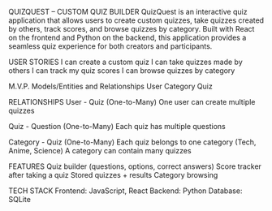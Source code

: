 QUIZQUEST – CUSTOM QUIZ BUILDER
QuizQuest is an interactive quiz application that allows users to create custom quizzes, take quizzes created by others, track scores, and browse quizzes by category. Built with React on the frontend and Python on the backend, this application provides a seamless quiz experience for both creators and participants.<BR>



USER STORIES
I can create a custom quiz
I can take quizzes made by others
I can track my quiz scores
I can browse quizzes by category



M.V.P.
Models/Entities and Relationships
User
Category
Quiz



RELATIONSHIPS
User - Quiz (One-to-Many)
One user can create multiple quizzes

Quiz - Question (One-to-Many)
Each quiz has multiple questions

Category - Quiz (One-to-Many)
Each quiz belongs to one category (Tech, Anime, Science)
A category can contain many quizzes



FEATURES
Quiz builder (questions, options, correct answers)
Score tracker after taking a quiz
Stored quizzes + results
Category browsing




TECH STACK
Frontend: JavaScript, React
Backend: Python
Database: SQLite
